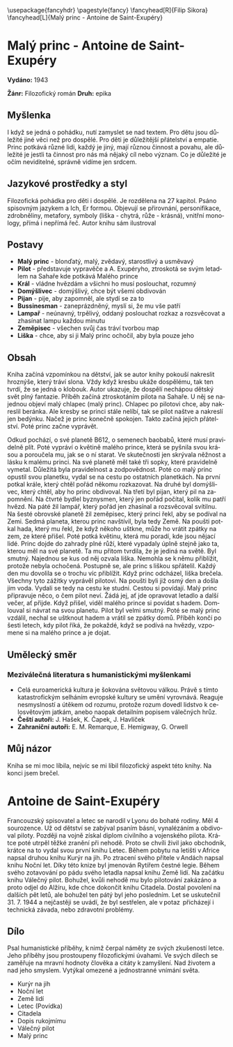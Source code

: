 ﻿---
#title: "Malý princ - Antoine de Saint-Exupéry"
author: Filip Sikora
fontfamily: times
date: 19-10-2019
lang: cs
geometry: [a4paper, bindingoffset=0mm, inner=30mm, outer=30mm, top=30mm, bottom=30mm]
classoption: [notitlepage, onecolumn]
header-includes: |
	\usepackage{fancyhdr}
	\pagestyle{fancy}
	\fancyhead[R]{Filip Sikora}
	\fancyhead[L]{Malý princ - Antoine de Saint-Exupéry}
---

# Malý princ - Antoine de Saint-Exupéry

**Vydáno:** 1943

**Žánr:** Filozofický román **Druh:** epika

## Myšlenka

I když se jedná o pohádku, nutí zamyslet se nad textem. Pro dětu jsou důležité jiné věci než pro dospělé. Pro děti je důležitější přátelství a empatie. Princ potkává různé lidi, každý je jiný, mají různou činnost a povahu, ale důležité je jestli ta činnost pro nás má nějaký cíl nebo význam. Co je důležité je očím neviditelné, správně vidíme jen srdcem.

## Jazykové prostředky a styl

Filozofická pohádka pro děti i dospělé. Je rozdělena na 27 kapitol. Psáno spisovným jazykem a Ich, Er formou. Objevují se přirovnání, personifikace, zdrobněliny, metafory, symboly (liška - chytrá, růže - krásná), vnitřní monology, přímá i nepřímá řeč. Autor knihu sám ilustroval

## Postavy

- **Malý princ** - blonďatý, malý, zvědavý, starostlivý a usměvavý
- **Pilot** - představuje vypravěče a A. Exupéryho, ztroskotá se svým letadlem na Sahaře kde potkává Malého prince
- **Král** - vládne hvězdám a všichni ho musí poslouchat, rozumný
- **Domýšlivec** - domýšlivý, chce být všemi obdivován
- **Pijan** - pije, aby zapomněl, ale stydí se za to
- **Bussinesman** - zaneprázdněný, myslí si, že mu vše patří
- **Lampař** - neúnavný, trpělivý, oddaný poslouchat rozkaz a rozsvěcovat a zhasínat lampu každou minutu
- **Zeměpisec** - všechen svůj čas tráví tvorbou map
- **Liška** - chce, aby si ji Malý princ ochočil, aby byla pouze jeho

## Obsah

Kniha začíná vzpomínkou na dětství, jak se autor knihy pokouší nakreslit hroznýše, který tráví slona. Vždy když kresbu ukáže dospělému, tak ten tvrdí, že se jedná o klobouk. Autor ukazuje, že dospělí nechápou dětský svět plný fantazie. Příběh začíná ztroskotáním pilota na Sahaře. U něj se najednou objeví malý chlapec (malý princ). Chlapec po pilotovi chce, aby nakreslil beránka. Ale kresby se princi stále nelíbí, tak se pilot naštve a nakreslí jen bedýnku. Načež je princ konečně spokojen. Takto začíná jejich přátelství. Poté princ začne vyprávět.

Odkud pochází, o své planetě B612, o semenech baobabů, které musí pravidelně plít. Poté vypráví o květině malého prince, která se pyšnila svou krásou a poroučela mu, jak se o ní starat. Ve skutečnosti jen skrývala něžnost a lásku k malému princi. Na své planetě měl také tři sopky, které pravidelně vymetal. Důležitá byla pravidelnost a zodpovědnost. Poté co malý princ opustil svou planetku, vydal se na cestu po ostatních planetkách. Na první potkal krále, který chtěl pořád někomu rozkazovat. Na druhé byl domýšlivec, který chtěl, aby ho princ obdivoval. Na třetí byl pijan, který pil na zapomnění. Na čtvrté bydlel byznysmen, který jen pořád počítal, kolik mu patří hvězd. Na páté žil lampář, který pořád jen zhasínal a rozsvěcoval svítilnu. Na šesté obrovské planetě žil zeměpisec, který princi řekl, aby se podíval na Zemi. Sedmá planeta, kterou princ navštívil, byla tedy Země. Na poušti potkal hada, který mu řekl, že když někoho uštkne, může ho vrátit zpátky na zem, ze které přišel. Poté potká květinu, která mu poradí, kde jsou nějací lidé. Princ dojde do zahrady plné růží, které vypadaly úplně stejně jako ta, kterou měl na své planetě. Ta mu přitom tvrdila, že je jediná na světě. Byl smutný. Najednou se kus od něj ozvala liška. Nemohla se k němu přiblížit, protože nebyla ochočená. Postupně se, ale princ s liškou spřátelil. Každý den mu dovolila se o trochu víc přiblížit. Když princ odcházel, liška brečela. Všechny tyto zážitky vyprávěl pilotovi. Na poušti byli již osmý den a došla jim voda. Vydali se tedy na cestu ke studni. Cestou si povídají. Malý princ připravuje něco, o čem pilot neví. Žádá jej, ať jde opravovat letadlo a další večer, ať přijde. Když přišel, viděl malého prince si povídat s hadem. Domlouval si návrat na svou planetu. Pilot byl velmi smutný. Poté se malý princ vzdálil, nechal se uštknout hadem a vrátil se zpátky domů. Příběh končí po šesti letech, kdy pilot říká, že pokaždé, když se podívá na hvězdy, vzpomene si na malého prince a je dojat. 

## Umělecký směr

### Meziválečná literatura s humanistickými myšlenkami
- Celá euroamerická kultura je šokována světovou válkou. Právě s tímto katastrofickým selháním evropské kultury se umění vyrovnává. Reaguje nesmyslností a útěkem od rozumu, protože rozum dovedl lidstvo k celosvětovým jatkám, anebo naopak detailním popisem válečných hrůz. 
- **Čeští autoři:** J. Hašek, K. Čapek, J. Havlíček
- **Zahraniční autoři:** E. M. Remarque, E. Hemigway, G. Orwell

## Můj názor

Kniha se mi moc líbila, nejvíc se mi líbil filozofický aspekt této knihy. Na konci jsem brečel.

# Antoine de Saint-Exupéry

Francouzský spisovatel a letec se narodil v Lyonu do bohaté rodiny. Měl 4 sourozence. Už od dětství se zabýval psaním básní, vynalézáním a obdivoval piloty. Později na vojně získal diplom civilního a vojenského pilota. Krátce poté utrpěl těžké zranění při nehodě. Proto se chvíli živil jako obchodník, krátce na to vydal svou první knihu Letec. Během pobytu na letišti v Africe napsal druhou knihu Kurýr na jih. Po ztracení svého přítele v Andách napsal knihu Noční let. Díky této knize byl jmenován Rytířem čestné legie. Během svého zotavování po pádu svého letadla napsal knihu Země lidí. Na začátku knihu Válečný pilot. Bohužel, kvůli nehodě mu bylo pilotování zakázáno a proto odjel do Alžíru, kde chce dokončit knihu Citadela. Dostal povolení na dalších pět letů, ale bohužel ten pátý byl jeho posledním. Let se uskutečnil 31. 7. 1944 a nejčastěji se uvádí, že byl sestřelen, ale v potaz  přicházejí i technická závada, nebo zdravotní problémy. 

## Dílo

Psal humanistické příběhy, k nimž čerpal náměty ze svých zkušeností letce. Jeho příběhy jsou prostoupeny filozofickými úvahami. Ve svých dílech se zaměřuje na mravní hodnoty člověka a citáty k zamyšlení. Nad životem a nad jeho smyslem. Vytýkal omezené a jednostranné vnímání světa.

- Kurýr na jih
- Noční let
- Země lidí
- Letec (Povídka)
- Citadela
- Dopis rukojmímu
- Válečný pilot
- Malý princ
